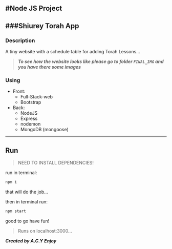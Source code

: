 #Node JS Project
---
###Shiurey Torah App
---

### Description
A tiny website with a schedule table for adding Torah Lessons...

> **_To see how the website looks like please go to folder `FINAL_IMG` and you have there some images_**
 
### Using
* Front:
   - Full-Stack-web
   - Bootstrap
* Back:
   - NodeJS
   - Express
   - nodemon
   - MongoDB (mongoose)

--- 
## Run
> NEED TO INSTALL DEPENDENCIES!

run in terminal:
```js
npm i
```
that will do the job...

then in terminal run:
```js
npm start
```

good to go have fun!

> Runs on localhost:3000...


**_Created by A.C.Y_**
**_Enjoy_**
